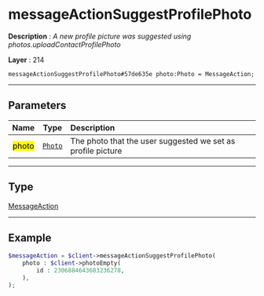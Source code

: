 # messageActionSuggestProfilePhoto

**Description** : *A new profile picture was suggested using photos\.uploadContactProfilePhoto*

**Layer** : 214

```tl
messageActionSuggestProfilePhoto#57de635e photo:Photo = MessageAction;
```

---

## Parameters

| Name | Type | Description |
| :---: | :---: | :--- |
| <mark>photo</mark> | [`Photo`](type/Photo) | The photo that the user suggested we set as profile picture |

---

## Type

[MessageAction](type/MessageAction)

---

## Example

```php
$messageAction = $client->messageActionSuggestProfilePhoto(
	photo : $client->photoEmpty(
		id : 2306884643683236278,
	),
);
```